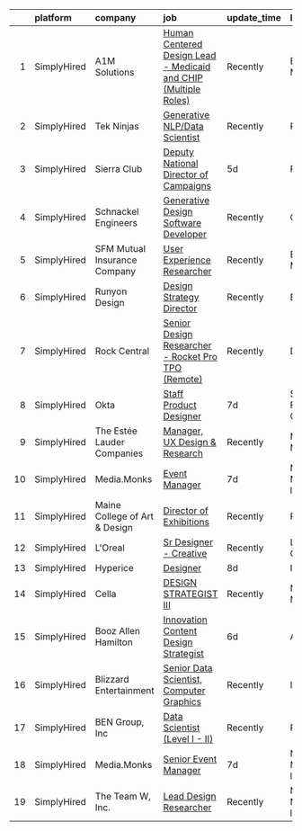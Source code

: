

|    | platform    | company                       | job                                                                                                                                                                           | update_time   | location                  |
|---:|:------------|:------------------------------|:------------------------------------------------------------------------------------------------------------------------------------------------------------------------------|:--------------|:--------------------------|
|  1 | SimplyHired | A1M Solutions                 | [Human Centered Design Lead - Medicaid and CHIP (Multiple Roles)](https://www.simplyhired.com/job/uxyOkiRP-QyeK7kWRXuU2pV4YL6guvOGFjGDnx1hs2Kcfi_OeuNrwQ?q=generative+design) | Recently      | Baltimore, MD             |
|  2 | SimplyHired | Tek Ninjas                    | [Generative NLP/Data Scientist](https://www.simplyhired.com/job/idT0BqRQX7O5WpJWDNYzyBk4VEVRFolq9ZBMe0_fu4K-zKoJ8CjDaQ?q=generative+design)                                   | Recently      | Raritan, NJ               |
|  3 | SimplyHired | Sierra Club                   | [Deputy National Director of Campaigns](https://www.simplyhired.com/job/rquU9oIuu073ZCXkWtU_cshp-V_QwwoziD5NrwL7VEdBG5FEaBEn3A?q=generative+design)                           | 5d            | Remote                    |
|  4 | SimplyHired | Schnackel Engineers           | [Generative Design Software Developer](https://www.simplyhired.com/job/KE0-EPFCtTp8eniWTTdVA6iqehRWfXqNBvdE0wHECgCONieSBqtj5A?q=generative+design)                            | Recently      | Omaha, NE                 |
|  5 | SimplyHired | SFM Mutual Insurance Company  | [User Experience Researcher](https://www.simplyhired.com/job/q7YkSDr49eIMyGsjnEsWzQDcdRzh4LJi6vHhnUzHogohwIPFoCfm4w?q=generative+design)                                      | Recently      | Bloomington, MN           |
|  6 | SimplyHired | Runyon Design                 | [Design Strategy Director](https://www.simplyhired.com/job/sT894Pe40GMUBojQPGZuSEFFa0WhuNNr5s2JLMNsS-lTOgrYDrTabA?q=generative+design)                                        | Recently      | Brooklyn, NY              |
|  7 | SimplyHired | Rock Central                  | [Senior Design Researcher - Rocket Pro TPO (Remote)](https://www.simplyhired.com/job/LnvdP3Bh4XgNQzrZmt95sjDpfv5Rk3uM7hLgEa2_Nldrs0z-7FijBQ?q=generative+design)              | Recently      | Detroit, MI               |
|  8 | SimplyHired | Okta                          | [Staff Product Designer](https://www.simplyhired.com/job/lhujvkCV2QeZnEAO2CuvJX3VH_xJwbN7VDJAFKy18H_DtJ-hHvM8zw?q=generative+design)                                          | 7d            | San Francisco, CA         |
|  9 | SimplyHired | The Estée Lauder Companies    | [Manager, UX Design & Research](https://www.simplyhired.com/job/IoDUYJm1tUcKF6fXaUCOmDPlQsBfyLEO5Wv100CV3EdYqdvKgBtzKQ?q=generative+design)                                   | Recently      | New York, NY              |
| 10 | SimplyHired | Media.Monks                   | [Event Manager](https://www.simplyhired.com/job/pfEiFckVlJhu5G51vgKkfD2WCOWhMQ8GY_Je39Jgt2Vtx7iCvtg_mw?q=generative+design)                                                   | 7d            | New York, NY +6 locations |
| 11 | SimplyHired | Maine College of Art & Design | [Director of Exhibitions](https://www.simplyhired.com/job/rkok_4KV-8mWu9EBArhZM5cq37-ZREGpk-nkcqR6Gs2oZjNiW7jVjg?q=generative+design)                                         | Recently      | Portland, ME              |
| 12 | SimplyHired | L'Oreal                       | [Sr Designer - Creative](https://www.simplyhired.com/job/QinnBfWW1Dpw5513aYELTSJ_tC5va4sc2NdX_U9wQc8674XiZCBbCQ?q=generative+design)                                          | Recently      | Los Angeles, CA           |
| 13 | SimplyHired | Hyperice                      | [Designer](https://www.simplyhired.com/job/G_Pg_arCSKwwAOpMXbGhTQS1axML-kvcvuYx57CNeq6Fwi7NbnWqOg?q=generative+design)                                                        | 8d            | Irvine, CA                |
| 14 | SimplyHired | Cella                         | [DESIGN STRATEGIST III](https://www.simplyhired.com/job/KU1kTsQ4n-ez8o99t-v4rcFFo-Fg_w2giYsS_-LbcE0WHJLEZIjuPg?q=generative+design)                                           | Recently      | New York, NY              |
| 15 | SimplyHired | Booz Allen Hamilton           | [Innovation Content Design Strategist](https://www.simplyhired.com/job/A_KIko8rtDhDTW9OJtq3LroX0oep05k_H6-_ON2mt_m9nD70Snmcvg?q=generative+design)                            | 6d            | Arlington, VA             |
| 16 | SimplyHired | Blizzard Entertainment        | [Senior Data Scientist, Computer Graphics](https://www.simplyhired.com/job/FiskW-Gz-FCAVeSnphMRdyWJsI2KrVP0qig6JTACI2hq1lHJkEOfoA?q=generative+design)                        | Recently      | Irvine, CA                |
| 17 | SimplyHired | BEN Group, Inc                | [Data Scientist (Level I - II)](https://www.simplyhired.com/job/tmv5vgoSXu7itrWFr56ue6HeBITKBmNb720Q6QKiPbJR5PrsGndg4g?q=generative+design)                                   | Recently      | Provo, UT                 |
| 18 | SimplyHired | Media.Monks                   | [Senior Event Manager](https://www.simplyhired.com/job/wZCZ5Z150vG_nEEgaM7eUO901X5Xu-rpEL0QOCzmexCUHAOag6uhig?q=generative+design)                                            | 7d            | New York, NY +5 locations |
| 19 | SimplyHired | The Team W, Inc.              | [Lead Design Researcher](https://www.simplyhired.com/job/vW8kt7lueiWgTJHF-WXjPmm-BTI-4F0BrbBd0LNJjrXyhSHC3b0XQw?q=generative+design)                                          | Recently      | New York, NY +3 locations |